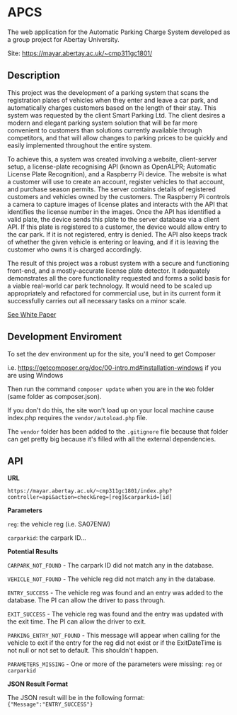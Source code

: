 # APCS
The web application for the Automatic Parking Charge System developed as a group project for Abertay University.

Site: https://mayar.abertay.ac.uk/~cmp311gc1801/

## Description

This project was the development of a parking system that scans the registration plates of vehicles when they enter and leave a car park, and automatically charges customers based on the length of their stay. This system was requested by the client Smart Parking Ltd. The client desires a modern and elegant parking system solution that will be far more convenient to customers than solutions currently available through competitors, and that will allow changes to parking prices to be quickly and easily implemented throughout the entire system.

To  achieve  this,  a  system  was  created  involving  a  website,  client-server  setup,  a license-plate  recognising  API  (known  as  OpenALPR;  Automatic  License  Plate Recognition), and a Raspberry Pi device. The website is what a customer will use to create  an  account,  register  vehicles  to that  account,  and  purchase  season  permits. The  server  contains  details  of  registered  customers  and  vehicles  owned  by  the customers. The Raspberry Pi controls a camera to capture images of license plates and interacts with the API that identifies the license number in the images. Once the API has identified a valid plate, the device sends this plate to the server database via a client API. If this plate is registered to a customer, the device would allow entry to the car park. If it is not registered, entry is denied. The API also keeps track of whether the given vehicle is entering or leaving, and if it is leaving the customer who owns it is charged accordingly.  

The result of this project was a robust system with a secure and functioning front-end, and a mostly-accurate license plate detector. It adequately demonstrates all the core functionality requested  and  forms  a  solid  basis  for  a  viable  real-world  car  park technology. It would need to be scaled up appropriately and refactored for commercial use, but in its current form it successfully carries out all necessary tasks on a minor scale.

[See White Paper](https://github.com/MickMelon/AutomaticParkingChargeSystem/blob/master/WhitePaper.pdf)

## Development Enviroment

To set the dev environment up for the site, you'll need to get Composer 

i.e. https://getcomposer.org/doc/00-intro.md#installation-windows if you are using Windows

Then run the command `composer update` when you are in the `Web` folder (same folder as composer.json).

If you don't do this, the site won't load up on your local machine cause index.php requires the `vendor/autoload.php` file. 

The `vendor` folder has been added to the `.gitignore` file because that folder can get pretty big because it's filled with all the external dependencies.

## API

**URL**

`https://mayar.abertay.ac.uk/~cmp311gc1801/index.php?controller=api&action=check&reg=[reg]&carparkid=[id]`

**Parameters**

`reg`: the vehicle reg (i.e. SA07ENW)

`carparkid`: the carpark ID...

**Potential Results**

`CARPARK_NOT_FOUND` - The carpark ID did not match any in the database.

`VEHICLE_NOT_FOUND` - The vehicle reg did not match any in the database.

`ENTRY_SUCCESS` - The vehicle reg was found and an entry was added to the database. The PI can allow the driver to pass through.

`EXIT_SUCCESS` - The vehicle reg was found and the entry was updated with the exit time. The PI can allow the driver to exit.

`PARKING_ENTRY_NOT_FOUND` - This message will appear when calling for the vehicle to exit if the entry for the reg did not exist or if the ExitDateTime is not null or not set to default. This shouldn't happen.

`PARAMETERS_MISSING` - One or more of the parameters were missing: `reg` or `carparkid`

**JSON Result Format**

The JSON result will be in the following format: `{"Message":"ENTRY_SUCCESS"}`
